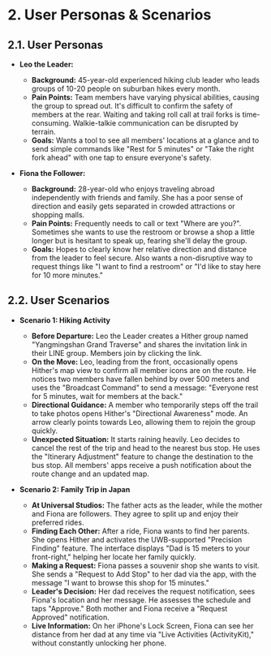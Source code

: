 # 2. User Personas & Scenarios

## 2.1. User Personas

*   **Leo the Leader:**
    *   **Background:** 45-year-old experienced hiking club leader who leads groups of 10-20 people on suburban hikes every month.
    *   **Pain Points:** Team members have varying physical abilities, causing the group to spread out. It's difficult to confirm the safety of members at the rear. Waiting and taking roll call at trail forks is time-consuming. Walkie-talkie communication can be disrupted by terrain.
    *   **Goals:** Wants a tool to see all members' locations at a glance and to send simple commands like "Rest for 5 minutes" or "Take the right fork ahead" with one tap to ensure everyone's safety.

*   **Fiona the Follower:**
    *   **Background:** 28-year-old who enjoys traveling abroad independently with friends and family. She has a poor sense of direction and easily gets separated in crowded attractions or shopping malls.
    *   **Pain Points:** Frequently needs to call or text "Where are you?". Sometimes she wants to use the restroom or browse a shop a little longer but is hesitant to speak up, fearing she'll delay the group.
    *   **Goals:** Hopes to clearly know her relative direction and distance from the leader to feel secure. Also wants a non-disruptive way to request things like "I want to find a restroom" or "I'd like to stay here for 10 more minutes."

## 2.2. User Scenarios

*   **Scenario 1: Hiking Activity**
    *   **Before Departure:** Leo the Leader creates a Hither group named "Yangmingshan Grand Traverse" and shares the invitation link in their LINE group. Members join by clicking the link.
    *   **On the Move:** Leo, leading from the front, occasionally opens Hither's map view to confirm all member icons are on the route. He notices two members have fallen behind by over 500 meters and uses the "Broadcast Command" to send a message: "Everyone rest for 5 minutes, wait for members at the back."
    *   **Directional Guidance:** A member who temporarily steps off the trail to take photos opens Hither's "Directional Awareness" mode. An arrow clearly points towards Leo, allowing them to rejoin the group quickly.
    *   **Unexpected Situation:** It starts raining heavily. Leo decides to cancel the rest of the trip and head to the nearest bus stop. He uses the "Itinerary Adjustment" feature to change the destination to the bus stop. All members' apps receive a push notification about the route change and an updated map.

*   **Scenario 2: Family Trip in Japan**
    *   **At Universal Studios:** The father acts as the leader, while the mother and Fiona are followers. They agree to split up and enjoy their preferred rides.
    *   **Finding Each Other:** After a ride, Fiona wants to find her parents. She opens Hither and activates the UWB-supported "Precision Finding" feature. The interface displays "Dad is 15 meters to your front-right," helping her locate her family quickly.
    *   **Making a Request:** Fiona passes a souvenir shop she wants to visit. She sends a "Request to Add Stop" to her dad via the app, with the message "I want to browse this shop for 15 minutes."
    *   **Leader's Decision:** Her dad receives the request notification, sees Fiona's location and her message. He assesses the schedule and taps "Approve." Both mother and Fiona receive a "Request Approved" notification.
    *   **Live Information:** On her iPhone's Lock Screen, Fiona can see her distance from her dad at any time via "Live Activities (ActivityKit)," without constantly unlocking her phone.
